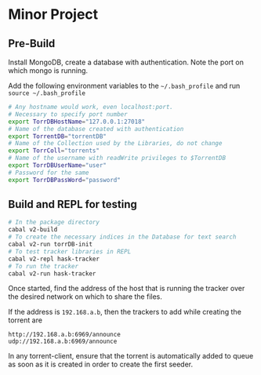 # Minor Project
## Pre-Build 
Install MongoDB, create a database with authentication.
Note the port on which mongo is running.

Add the following environment variables to the ```~/.bash_profile```
and run ```source ~/.bash_profile```

```bash
# Any hostname would work, even localhost:port. 
# Necessary to specify port number
export TorrDBHostName="127.0.0.1:27018"  
# Name of the database created with authentication 
export TorrentDB="torrentDB"
# Name of the Collection used by the Libraries, do not change 
export TorrColl="torrents"
# Name of the username with readWrite privileges to $TorrentDB
export TorrDBUserName="user"
# Password for the same
export TorrDBPassWord="password"
```

## Build and REPL for testing 
```bash
# In the package directory
cabal v2-build
# To create the necessary indices in the Database for text search
cabal v2-run torrDB-init
# To test tracker libraries in REPL 
cabal v2-repl hask-tracker
# To run the tracker 
cabal v2-run hask-tracker
```

Once started, find the address of the host that is running the tracker over the desired 
network on which to share the files.

If the address is ```192.168.a.b```, then the trackers to add while creating the torrent are 
```
http://192.168.a.b:6969/announce
udp://192.168.a.b:6969/announce
```

In any torrent-client, ensure that the torrent is automatically added to queue as soon as it is created
in order to create the first seeder.
